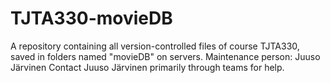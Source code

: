 # TJTA330-movieDB
A repository containing all version-controlled files of course TJTA330, saved in folders named "movieDB" on servers.
Maintenance person: Juuso Järvinen
Contact Juuso Järvinen primarily through teams for help.
